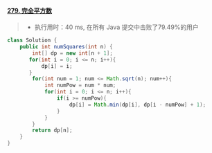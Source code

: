 #### [279. 完全平方数](https://leetcode-cn.com/problems/perfect-squares/)

> - 执行用时：40 ms, 在所有 Java 提交中击败了79.49%的用户

```java
class Solution {
    public int numSquares(int n) {
        int[] dp = new int[n + 1];
       for(int i = 0; i <= n; i++){
           dp[i] = i;
       }
        for(int num = 1; num <= Math.sqrt(n); num++){
            int numPow = num * num;
            for(int i = 0; i <= n; i++){
                if(i >= numPow){
                    dp[i] = Math.min(dp[i], dp[i - numPow] + 1);
                }
            }
        } 
        return dp[n];       
    }
}
```

